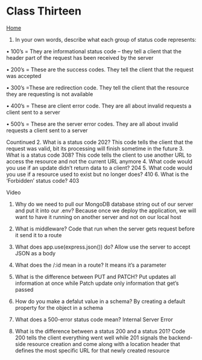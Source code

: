 # Class Thirteen

[Home](https://daviey52.github.io/reading-notes/)

1. In your own words, describe what each group of status code represents:

• 100’s = They are informational status code – they tell a client that the header part of the request has been received by the server

• 200’s = These are the success codes. They tell the client that the request was accepted

• 300’s =These are redirection code. They tell the client that the resource they are requesting is not available

• 400’s = These are client error code. They are all about invalid requests a client sent to a server

• 500’s = These are the server error codes. They are all about invalid requests a client sent to a server

Countinued
2. What is a status code 202?
 This code tells the client that the request was valid, bit its processing will finish sometime in the future
3. What is a status code 308?
 This code tells the client to use another URL to access the resource and not the current URL anymore
4. What code would you use if an update didn’t return data to a client?
204
5. What code would you use if a resource used to exist but no longer does?
410
6. What is the ‘Forbidden’ status code?
403

Video

1. Why do we need to pull our MongoDB database string out of our server and put it into our .env?
  Because once we deploy the application, we will want to have it running on another server and not on our local host
2. What is middleware?
Code that run when the server gets request before it send it to a route
3. What does app.use(express.json()) do?
Allow use the server to accept JSON as a body
4. What does the /:id mean in a route?
It means it’s a parameter
5. What is the difference between PUT and PATCH?
Put updates all information at once while Patch update only information that get’s passed
6. How do you make a defalut value in a schema?
By creating a default property for the object in a schema

7. What does a 500-error status code mean?
Internal Server Error
8. What is the difference between a status 200 and a status 201?
Code 200 tells the client everything went well while 201 signals the backend-side resource creation and come along with a location header that defines the most specific URL for that newly created resource
